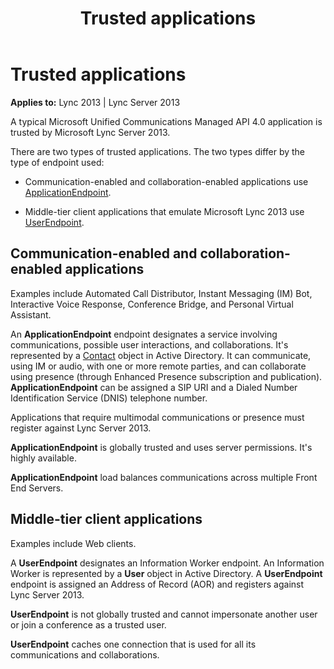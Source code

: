 ﻿---
title: Trusted applications
TOCTitle: Trusted applications
ms:assetid: 12b41b03-6149-4e97-bc70-adaeb2aa28e3
ms:mtpsurl: https://msdn.microsoft.com/library/Dn466044(v=office.15)
ms:contentKeyID: 57103037
ms.date: 07/25/2014
mtps_version: v=office.15
---

# Trusted applications


**Applies to:** Lync 2013 | Lync Server 2013

A typical Microsoft Unified Communications Managed API 4.0 application is trusted by Microsoft Lync Server 2013.

There are two types of trusted applications. The two types differ by the type of endpoint used:

  - Communication-enabled and collaboration-enabled applications use [ApplicationEndpoint](https://msdn.microsoft.com/library/hh384825\(v=office.15\)).

  - Middle-tier client applications that emulate Microsoft Lync 2013 use [UserEndpoint](https://msdn.microsoft.com/library/hh348819\(v=office.15\)).

## Communication-enabled and collaboration-enabled applications

Examples include Automated Call Distributor, Instant Messaging (IM) Bot, Interactive Voice Response, Conference Bridge, and Personal Virtual Assistant.

An **ApplicationEndpoint** endpoint designates a service involving communications, possible user interactions, and collaborations. It's represented by a [Contact](https://msdn.microsoft.com/library/hh381065\(v=office.15\)) object in Active Directory. It can communicate, using IM or audio, with one or more remote parties, and can collaborate using presence (through Enhanced Presence subscription and publication). **ApplicationEndpoint** can be assigned a SIP URI and a Dialed Number Identification Service (DNIS) telephone number.

Applications that require multimodal communications or presence must register against Lync Server 2013.

**ApplicationEndpoint** is globally trusted and uses server permissions. It's highly available.

**ApplicationEndpoint** load balances communications across multiple Front End Servers.

## Middle-tier client applications

Examples include Web clients.

A **UserEndpoint** designates an Information Worker endpoint. An Information Worker is represented by a **User** object in Active Directory. A **UserEndpoint** endpoint is assigned an Address of Record (AOR) and registers against Lync Server 2013.

**UserEndpoint** is not globally trusted and cannot impersonate another user or join a conference as a trusted user.

**UserEndpoint** caches one connection that is used for all its communications and collaborations.

